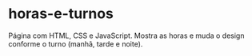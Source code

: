# horas-e-turnos
 Página com HTML, CSS e JavaScript. Mostra as horas e muda o design conforme o turno (manhã, tarde e noite).
